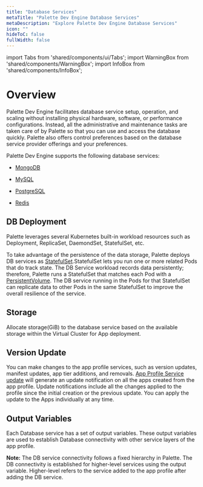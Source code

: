 ```yaml
---
title: "Database Services"
metaTitle: "Palette Dev Engine Database Services"
metaDescription: "Explore Palette Dev Engine Database Services"
icon: ""
hideToC: false
fullWidth: false
---
```


import Tabs from 'shared/components/ui/Tabs';
import WarningBox from 'shared/components/WarningBox';
import InfoBox from 'shared/components/InfoBox';

# Overview

Palette Dev Engine facilitates database service setup, operation, and scaling without installing physical hardware, software, or performance configurations. Instead, all the administrative and maintenance tasks are taken care of by Palette so that you can use and access the database quickly. Palette also offers control preferences based on the database service provider offerings and your preferences.

Palette Dev Engine supports the following database services:

* [MongoDB]()


* [MySQL]()


* [PostgreSQL]()


* [Redis]()

## DB Deployment 

Palette leverages several Kubernetes built-in workload resources such as Deployment, ReplicaSet, DaemondSet, StatefulSet, etc. 

To take advantage of the persistence of the data storage, Palette deploys DB services as [StatefulSet](https://kubernetes.io/docs/concepts/workloads/controllers/statefulset/).StatefulSet lets you run one or more related Pods that do track state. The DB Service workload records data persistently; therefore, Palette runs a StatefulSet that matches each Pod with a [PersistentVolume](https://kubernetes.io/docs/concepts/storage/persistent-volumes/). The DB service running in the Pods for that StatefulSet can replicate data to other Pods in the same StatefulSet to improve the overall resilience of the service.


## Storage

Allocate storage(GiB) to the database service based on the available storage within the Virtual Cluster for App deployment. 

## Version Update

You can make changes to the app profile services, such as version updates, manifest updates, app tier additions, and removals. [App Profile Service update](/devx/app-profile/versioning-app-profile#updateanappprofile)
will generate an update notification on all the apps created from the app profile. Update notifications include all the changes applied to the profile since the initial creation or the previous update. You can apply the update to the Apps individually at any time.

## Output Variables

Each Database service has a set of output variables. These output variables are used to establish Database connectivity with other service layers of the app profile.

**Note:** The DB service connectivity follows a fixed hierarchy in Palette. The DB connectivity is established for higher-level services using the output variable. Higher-level refers to the service added to the app profile after adding the DB service. 

<br />

